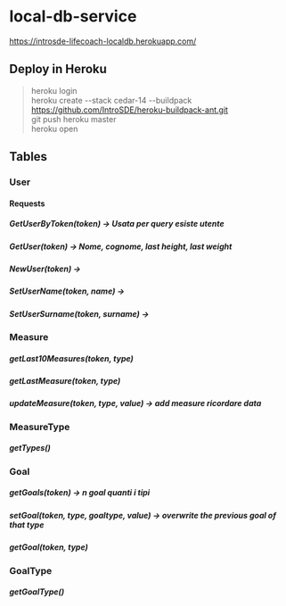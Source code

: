 # local-db-service
https://introsde-lifecoach-localdb.herokuapp.com/

## Deploy in Heroku 
>heroku login<br />
>heroku create --stack cedar-14 --buildpack https://github.com/IntroSDE/heroku-buildpack-ant.git<br />
>git push heroku master<br />
>heroku open<br />

## Tables
### User
#### Requests
##### GetUserByToken(token) -> Usata per query esiste utente
##### GetUser(token) -> Nome, cognome, last height, last weight
##### NewUser(token) -> 
##### SetUserName(token, name) ->
##### SetUserSurname(token, surname) ->

### Measure
##### getLast10Measures(token, type)
##### getLastMeasure(token, type)
##### updateMeasure(token, type, value) -> add measure ricordare data

### MeasureType
##### getTypes()

### Goal
##### getGoals(token) -> n goal quanti i tipi
##### setGoal(token, type, goaltype, value) -> overwrite the previous goal of that type
##### getGoal(token, type)

### GoalType
##### getGoalType()
